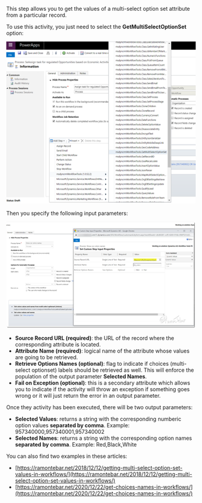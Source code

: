 This step allows you to get the values of a  multi-select option set attribute from a particular record.

To use this activity, you just need to select the **GetMultiSelectOptionSet** option:

![](GetMultiSelectOptionSet.png)

Then you specify the following input parameters:

![](GetMultiSelectOptionSet_with_options_names.jpg)

* **Source Record URL (required)**: the URL of the record where the corresponding attribute is located.
* **Attribute Name (required)**: logical name of the attribute whose values are going to be retrieved.
* **Retrieve Options Names (optional)**: flag to indicate if choices (multi-select optionset) labels should be retrieved as well. This will enforce the population of the output parameter **Selected Names**.
* **Fail on Exception (optional)**: this is a secondary attribute which allows you to indicate if the activity will throw an exception if something goes wrong or it will just return the error in an output parameter.

Once they activity has been executed, there will be two output parameters:

* **Selected Values**: returns a string with the corresponding numberic option values **separated by comma**. Example: 957340000,957340001,957340002
* **Selected Names**: returns a string with the corresponding option names **separated by comma**. Example: Red,Black,White

You can also find two examples in these articles:

* [https://ramontebar.net/2018/12/12/getting-multi-select-option-set-values-in-workflows/](https://ramontebar.net/2018/12/12/getting-multi-select-option-set-values-in-workflows/)
* [https://ramontebar.net/2020/12/22/get-choices-names-in-workflows/](https://ramontebar.net/2020/12/22/get-choices-names-in-workflows/)
